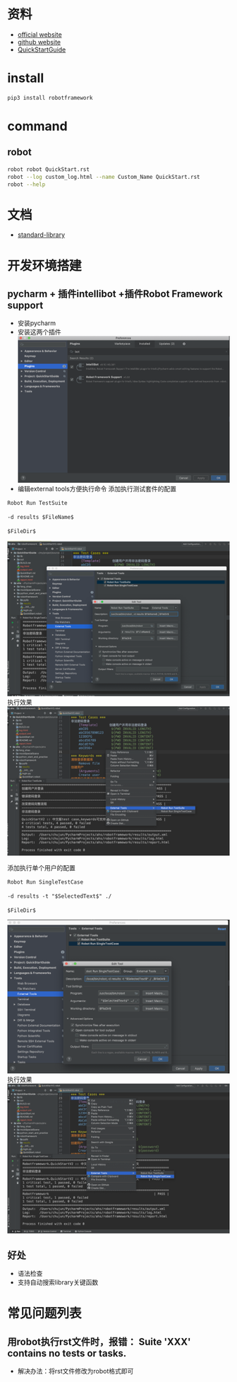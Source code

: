 # 资料
+ [official website](https://robotframework.org/) 
+ [github website](https://github.com/robotframework/robotframework)
+ [QuickStartGuide](https://github.com/robotframework/QuickStartGuide/blob/master/QuickStart.rst)
# install
```bash
pip3 install robotframework
```

# command
## robot
```bash
robot robot QuickStart.rst
robot --log custom_log.html --name Custom_Name QuickStart.rst
robot --help
```

# 文档
* [standard-library](http://robotframework.org/robotframework/#standard-libraries)

# 开发环境搭建
## pycharm + 插件intellibot +插件Robot Framework support
* 安装pycharm
* 安装这两个插件
![robot_pycharm插件](img/robot_pycharm插件.png)
* 编辑external tools方便执行命令
添加执行测试套件的配置
```
Robot Run TestSuite

-d results $FileName$

$FileDir$
```
![robot_run_testsuite](img/robot_run_testsuite.png)
执行效果
![robot_run_testsuite执行效果](img/robot_run_testsuite执行效果.png)

添加执行单个用户的配置
```
Robot Run SingleTestCase

-d results -t "$SelectedText$" ./

$FileDir$
```
![robot_run_singletestcase](img/robot_run_singletestcase.png)
执行效果
![robot_run_singletestcase执行效果](img/robot_run_singletestcase执行效果.png)

## 好处
* 语法检查
* 支持自动搜索library关键函数

# 常见问题列表
## 用robot执行rst文件时，报错： Suite 'XXX' contains no tests or tasks.
* 解决办法：将rst文件修改为robot格式即可

